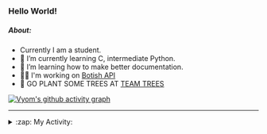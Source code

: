 ### Hello World!

##### About:
- Currently I am a student.
- 🌱 I’m currently learning C, intermediate Python.
- 🌱 I’m learning how to make better documentation.
- 👨‍💻 I'm working on [Botish API](https://github.com/Vyvy-vi/api)
- 🌱 GO PLANT SOME TREES AT [TEAM TREES](https://teamtrees.org/)

[![Vyom's github activity graph](https://activity-graph.herokuapp.com/graph?username=Vyvy-vi)](https://github.com/ashutosh00710/github-readme-activity-graph)

---
<details>
  <summary>:zap: My Activity:</summary>
  
<!--START_SECTION:waka-->
![Code Time](http://img.shields.io/badge/Code%20Time-724%20hrs%2058%20mins-blue)

**I'm a Night 🦉** 

```text
🌞 Morning    59 commits     ██░░░░░░░░░░░░░░░░░░░░░░░   8.04% 
🌆 Daytime    178 commits    ██████░░░░░░░░░░░░░░░░░░░   24.25% 
🌃 Evening    247 commits    ████████░░░░░░░░░░░░░░░░░   33.65% 
🌙 Night      250 commits    ████████░░░░░░░░░░░░░░░░░   34.06%

```
📅 **I'm Most Productive on Sunday** 

```text
Monday       72 commits     ██░░░░░░░░░░░░░░░░░░░░░░░   9.81% 
Tuesday      122 commits    ████░░░░░░░░░░░░░░░░░░░░░   16.62% 
Wednesday    118 commits    ████░░░░░░░░░░░░░░░░░░░░░   16.08% 
Thursday     104 commits    ███░░░░░░░░░░░░░░░░░░░░░░   14.17% 
Friday       77 commits     ██░░░░░░░░░░░░░░░░░░░░░░░   10.49% 
Saturday     85 commits     ███░░░░░░░░░░░░░░░░░░░░░░   11.58% 
Sunday       156 commits    █████░░░░░░░░░░░░░░░░░░░░   21.25%

```


📊 **This Week I Spent My Time On** 

```text
🔥 Editors: 
VS Code                  6 hrs 51 mins       ████████████████████████░   98.31% 
Vim                      7 mins              ░░░░░░░░░░░░░░░░░░░░░░░░░   1.69%

🐱‍💻 Projects: 
praise_backend_js        5 hrs 21 mins       ███████████████████░░░░░░   76.7% 
discord-bot-army         54 mins             ███░░░░░░░░░░░░░░░░░░░░░░   13.1% 
Unknown Project          37 mins             ██░░░░░░░░░░░░░░░░░░░░░░░   9.06% 
onboarding-bot           2 mins              ░░░░░░░░░░░░░░░░░░░░░░░░░   0.69% 
discord-bot              1 min               ░░░░░░░░░░░░░░░░░░░░░░░░░   0.46%

```


 Last Updated on 15/04/2022 04:16:56 UTC
<!--END_SECTION:waka-->
</details>

